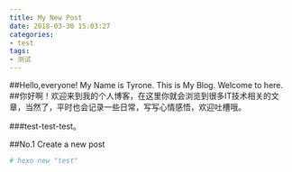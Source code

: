 ```yaml
---
title: My New Post
date: 2018-03-30 15:03:27
categories: 
- test
tags:
- 测试
---
```

##Hello,everyone! My Name is Tyrone. This is My Blog. Welcome to here.
##你好啊！欢迎来到我的个人博客，在这里你就会浏览到很多IT技术相关的文章，当然了，平时也会记录一些日常，写写心情感悟，欢迎吐槽哦。

###test-test-test。


<!--read more-->
##No.1 Create a new post

```bash
# hexo new "test"
```


